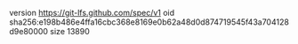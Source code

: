 version https://git-lfs.github.com/spec/v1
oid sha256:e198b486e4ffa16cbc368e8169e0b62a48d0d874719545f43a704128d9e80000
size 13890

